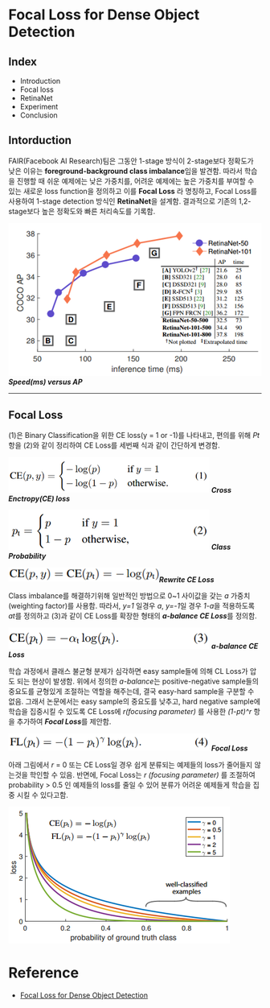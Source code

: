 # Focal Loss for Dense Object Detection

## Index
- Introduction
- Focal loss
- RetinaNet
- Experiment
- Conclusion

## Intorduction
FAIR(Facebook AI Research)팀은 그동안 1-stage 방식이 2-stage보다 정확도가 낮은 이유는 **foreground-background class imbalance**임을 발견함. 따라서 학습을 진행할 때 쉬운 예제에는 낮은 가중치를, 어려운 예제에는 높은 가중치를 부여할 수 있는 새로운 loss function을 정의하고 이를 **Focal Loss** 라 명칭하고, Focal Loss를 사용하여 1-stage detection 방식인 **RetinaNet**을 설계함. 결과적으로 기존의 1,2-stage보다 높은 정확도와 빠른 처리속도를 기록함.

<img src="./image/coco_ap.png"> ***Speed(ms) versus AP***

---

## Focal Loss

(1)은 Binary Classification을 위한 CE loss(y = 1 or -1)를 나타내고, 편의를 위해 *Pt* 항을 (2)와 같이 정리하여 CE Loss를 세번째 식과 같이 간단하게 변경함.

<img src="./image/calc_1.png" width="400"> ***Cross Enctropy(CE) loss***

<img src="./image/calc_2.png" width="400"> ***Class Probability***

<img src="./image/calc_1_2.png" width="300">***Rewrite CE Loss***


Class imbalance를 해결하기위해 일반적인 방법으로 0~1 사이값을 갖는 *a* 가중치(weighting factor)를 사용함. 따라서, *y=1* 일경우 *a*, *y=-1*일 경우 *1-a*을 적용하도록 *at*를 정의하고 (3)과 같이 CE Loss를 확장한 형태의 ***a-balance CE Loss***를 정의함.

<img src="./image/calc_3.png" width="400"> ***a-balance CE Loss***

학습 과정에서 클래스 불균형 분제가 심각하면 easy sample들에 의해 CL Loss가 압도 되는 현상이 발생함. 위에서 정의한 *a-balance*는 positive-negative sample들의 중요도를 균형있게 조절하는 역할을 해주는데, 결국 easy-hard sample을 구분할 수 없음. 그래서 논문에서는 easy sample의 중요도를 낮추고, hard negative sample에 학습을 집중시킬 수 있도록 CE Loss에 *r(focusing parameter)* 를 사용한 *(1-pt)^r* 항을 추가하여 ***Focal Loss***를 제안함.

<img src="./image/calc_4.png" width="400"> ***Focal Loss*** 

아래 그림에서 *r* = 0 또는 CE Loss일 경우 쉽게 분류되는 예제들의 loss가 줄어들지 않는것을 학인할 수 있음. 반면에, Focal Loss는 *r (focusing parameter)* 를 조절하여 probability > 0.5 인 예제들의 loss를 줄일 수 있어 분류가 어려운 예제들게 학습을 집중 시킬 수 있다고함.

<img src="./image/focal_loss.png">






# Reference
- [Focal Loss for Dense Object Detection](https://arxiv.org/abs/1708.02002)